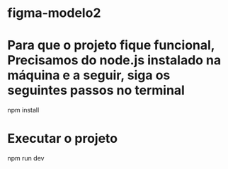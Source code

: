 # figma-modelo2


# Para que o projeto fique funcional, Precisamos do node.js instalado na máquina e a seguir, siga os seguintes passos no terminal
npm install


# Executar o projeto
npm run dev
